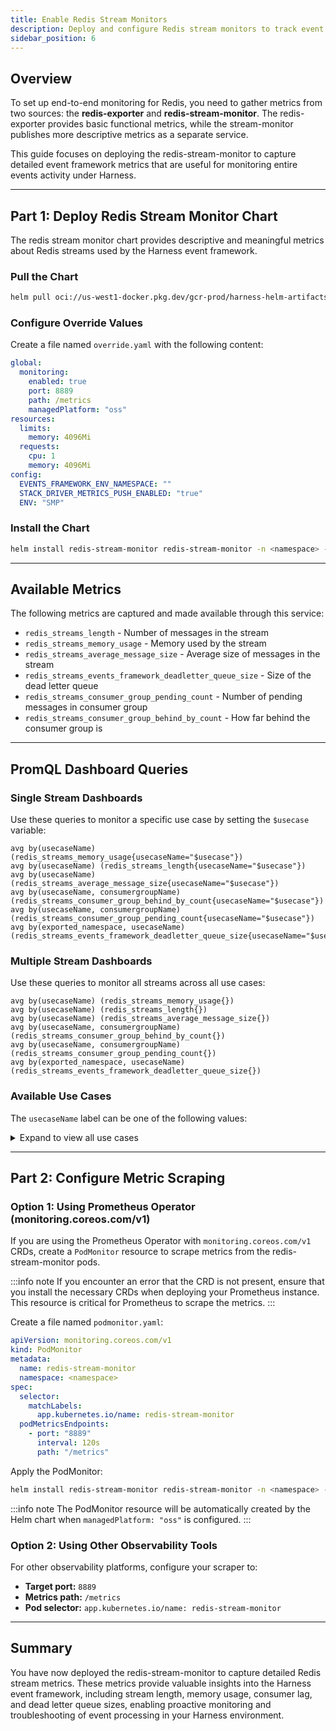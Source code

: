 ```yaml
---
title: Enable Redis Stream Monitors
description: Deploy and configure Redis stream monitors to track event framework metrics in Harness Self-Managed Enterprise Edition.
sidebar_position: 6
---
```


## Overview

To set up end-to-end monitoring for Redis, you need to gather metrics from two sources: the **redis-exporter** and **redis-stream-monitor**. The redis-exporter provides basic functional metrics, while the stream-monitor publishes more descriptive metrics as a separate service.

This guide focuses on deploying the redis-stream-monitor to capture detailed event framework metrics that are useful for monitoring entire events activity under Harness.

---

## Part 1: Deploy Redis Stream Monitor Chart

The redis stream monitor chart provides descriptive and meaningful metrics about Redis streams used by the Harness event framework.

### Pull the Chart

```bash
helm pull oci://us-west1-docker.pkg.dev/gcr-prod/harness-helm-artifacts/redis-stream-monitor --version 1.4.0 --untar
```

### Configure Override Values

Create a file named `override.yaml` with the following content:

```yaml
global:
  monitoring:
    enabled: true
    port: 8889
    path: /metrics
    managedPlatform: "oss"
resources:
  limits:
    memory: 4096Mi
  requests:
    cpu: 1
    memory: 4096Mi
config:
  EVENTS_FRAMEWORK_ENV_NAMESPACE: ""
  STACK_DRIVER_METRICS_PUSH_ENABLED: "true"
  ENV: "SMP"
```

### Install the Chart

```bash
helm install redis-stream-monitor redis-stream-monitor -n <namespace> -f override.yaml
```

---

## Available Metrics

The following metrics are captured and made available through this service:

- `redis_streams_length` - Number of messages in the stream
- `redis_streams_memory_usage` - Memory used by the stream
- `redis_streams_average_message_size` - Average size of messages in the stream
- `redis_streams_events_framework_deadletter_queue_size` - Size of the dead letter queue
- `redis_streams_consumer_group_pending_count` - Number of pending messages in consumer group
- `redis_streams_consumer_group_behind_by_count` - How far behind the consumer group is

---

## PromQL Dashboard Queries

### Single Stream Dashboards

Use these queries to monitor a specific use case by setting the `$usecase` variable:

```promql
avg by(usecaseName) (redis_streams_memory_usage{usecaseName="$usecase"})
avg by(usecaseName) (redis_streams_length{usecaseName="$usecase"})
avg by(usecaseName) (redis_streams_average_message_size{usecaseName="$usecase"})
avg by(usecaseName, consumergroupName) (redis_streams_consumer_group_behind_by_count{usecaseName="$usecase"})
avg by(usecaseName, consumergroupName) (redis_streams_consumer_group_pending_count{usecaseName="$usecase"})
avg by(exported_namespace, usecaseName) (redis_streams_events_framework_deadletter_queue_size{usecaseName="$usecase"})
```

### Multiple Stream Dashboards

Use these queries to monitor all streams across all use cases:

```promql
avg by(usecaseName) (redis_streams_memory_usage{})
avg by(usecaseName) (redis_streams_length{})
avg by(usecaseName) (redis_streams_average_message_size{})
avg by(usecaseName, consumergroupName) (redis_streams_consumer_group_behind_by_count{})
avg by(usecaseName, consumergroupName) (redis_streams_consumer_group_pending_count{})
avg by(exported_namespace, usecaseName) (redis_streams_events_framework_deadletter_queue_size{})
```

### Available Use Cases

The `usecaseName` label can be one of the following values:

<details>
<summary>Expand to view all use cases</summary>

- `DEBEZIUM_gitOpsMongo.harness-gitops.applications`
- `DEBEZIUM_gitOpsMongo.harness-gitops.utilization_snapshot`
- `DEBEZIUM_harnessMongo.harness.applications`
- `DEBEZIUM_ng-harness.ng-harness.moduleLicenses`
- `DEBEZIUM_ngMongo.ng-harness.moduleLicenses`
- `DEBEZIUM_pms-harness.pms-harness.planExecutionsSummary`
- `DEBEZIUM_pmsMongo.pms-harness.planExecutionsSummary`
- `DEBEZIUM_sscaMongo.ng-harness.instanceNG`
- `LICENSES_USAGE_REDIS_EVENT_CONSUMER`
- `async_filter_creation`
- `cache_refresh`
- `cd_deployment_event`
- `cf_archive_ff_activation_audit`
- `cf_archive_ff_audit`
- `cf_create_env`
- `cf_create_ff_activation_audit`
- `cf_create_ff_audit`
- `cf_create_seg_audit`
- `cf_delete_env`
- `cf_delete_ff_activation_audit`
- `cf_delete_ff_audit`
- `cf_delete_seg_audit`
- `cf_dismiss_anomaly`
- `cf_feature_metrics_data`
- `cf_git_sync`
- `cf_git_sync_now_events`
- `cf_patch_ff_activation_audit`
- `cf_patch_ff_audit`
- `cf_patch_seg_audit`
- `cf_proxy_key`
- `cf_restore_ff_activation_audit`
- `cf_restore_ff_audit`
- `cf_svc_updates`
- `cf_target_metrics`
- `cg_general_event`
- `cg_notify_event`
- `chaos_change_events`
- `ci_orchestration_notify_event`
- `entity_activity`
- `entity_crud`
- `full_sync_stream`
- `git_branch_hook_event_stream`
- `git_config_stream`
- `git_pr_event_stream`
- `git_push_event_stream`
- `iacm_orchestration_notify_event`
- `instance_stats`
- `ldap_group_sync`
- `modulelicense`
- `observer_event_channel`
- `orchestration_log`
- `pipeline_initiate_node`
- `pipeline_interrupt`
- `pipeline_interrupt_cd`
- `pipeline_interrupt_ci`
- `pipeline_interrupt_cv`
- `pipeline_interrupt_iacm`
- `pipeline_interrupt_pms`
- `pipeline_interrupt_sto`
- `pipeline_node_advise`
- `pipeline_node_advise_cd`
- `pipeline_node_advise_ci`
- `pipeline_node_advise_cv`
- `pipeline_node_advise_iacm`
- `pipeline_node_advise_pms`
- `pipeline_node_advise_sto`
- `pipeline_node_facilitation`
- `pipeline_node_facilitation_cd`
- `pipeline_node_facilitation_ci`
- `pipeline_node_facilitation_cv`
- `pipeline_node_facilitation_iacm`
- `pipeline_node_facilitation_pms`
- `pipeline_node_facilitation_sto`
- `pipeline_node_progress`
- `pipeline_node_progress_cd`
- `pipeline_node_progress_ci`
- `pipeline_node_progress_cv`
- `pipeline_node_progress_iacm`
- `pipeline_node_progress_pms`
- `pipeline_node_progress_sto`
- `pipeline_node_resume`
- `pipeline_node_resume_cd`
- `pipeline_node_resume_ci`
- `pipeline_node_resume_cv`
- `pipeline_node_resume_iacm`
- `pipeline_node_resume_pms`
- `pipeline_node_resume_sto`
- `pipeline_node_start`
- `pipeline_node_start_cd`
- `pipeline_node_start_ci`
- `pipeline_node_start_cv`
- `pipeline_node_start_iacm`
- `pipeline_node_start_pms`
- `pipeline_node_start_sto`
- `pipeline_orchestration`
- `pipeline_partial_plan_response`
- `pipeline_sdk_response`
- `pipeline_sdk_spawn`
- `pipeline_sdk_step_response`
- `pipeline_start_plan`
- `plan_notify_event`
- `pms_orchestration_notify_event`
- `polling_events_stream`
- `saml_authorization_assertion`
- `setup_usage`
- `srm_custom_change`
- `srm_statemachine_event`
- `sto_orchestration_notify_event`
- `trigger_execution_events_stream`
- `usermembership`
- `webhook_events_stream`
- `webhook_request_payload_data`

</details>

---

## Part 2: Configure Metric Scraping

### Option 1: Using Prometheus Operator (monitoring.coreos.com/v1)

If you are using the Prometheus Operator with `monitoring.coreos.com/v1` CRDs, create a `PodMonitor` resource to scrape metrics from the redis-stream-monitor pods.

:::info note
If you encounter an error that the CRD is not present, ensure that you install the necessary CRDs when deploying your Prometheus instance. This resource is critical for Prometheus to scrape the metrics.
:::

Create a file named `podmonitor.yaml`:

```yaml
apiVersion: monitoring.coreos.com/v1
kind: PodMonitor
metadata:
  name: redis-stream-monitor
  namespace: <namespace>
spec:
  selector:
    matchLabels:
      app.kubernetes.io/name: redis-stream-monitor
  podMetricsEndpoints:
    - port: "8889"
      interval: 120s
      path: "/metrics"
```

Apply the PodMonitor:

```bash
helm install redis-stream-monitor redis-stream-monitor -n <namespace> -f override.yaml
```

:::info note
The PodMonitor resource will be automatically created by the Helm chart when `managedPlatform: "oss"` is configured.
:::

### Option 2: Using Other Observability Tools

For other observability platforms, configure your scraper to:

- **Target port:** `8889`
- **Metrics path:** `/metrics`
- **Pod selector:** `app.kubernetes.io/name: redis-stream-monitor`

---

## Summary

You have now deployed the redis-stream-monitor to capture detailed Redis stream metrics. These metrics provide valuable insights into the Harness event framework, including stream length, memory usage, consumer lag, and dead letter queue sizes, enabling proactive monitoring and troubleshooting of event processing in your Harness environment.
